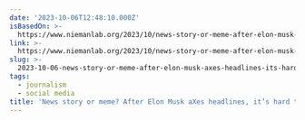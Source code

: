 ```yaml
---
date: '2023-10-06T12:48:10.000Z'
isBasedOn: >-
  https://www.niemanlab.org/2023/10/news-story-or-meme-after-elon-musk-axes-headlines-its-hard-to-tell/
link: >-
  https://www.niemanlab.org/2023/10/news-story-or-meme-after-elon-musk-axes-headlines-its-hard-to-tell/
slug: >-
  2023-10-06-news-story-or-meme-after-elon-musk-axes-headlines-its-hard-to-tell-or-nie
tags:
  - journalism
  - social media
title: 'News story or meme? After Elon Musk aXes headlines, it’s hard to tell | Nie'
---
```


